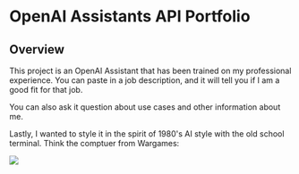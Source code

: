 # OpenAI Assistants API Portfolio

## Overview

This project is an OpenAI Assistant that has been trained on my professional experience. You can paste in a job description, and it will tell you if I am a good fit for that job. 

You can also ask it question about use cases and other information about me. 

Lastly, I wanted to style it in the spirit of 1980's AI style with the old school terminal. Think the comptuer from Wargames:

![](https://media.wired.com/photos/5932513852d99d6b984ddab3/master/w_1600%2Cc_limit/terminal2.jpg)
